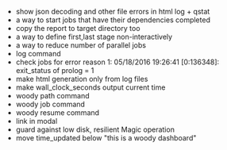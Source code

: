 - show json decoding and other file errors in html log + qstat
- a way to start jobs that have their dependencies completed
- copy the report to target directory too
- a way to define first,last stage non-interactively
- a way to reduce number of parallel jobs
- log command
- check jobs for error reason    1:          05/18/2016 19:26:41 [0:136348]: exit_status of prolog = 1
- make html generation only from log files
- make wall_clock_seconds output current time
- woody path command
- woody job command
- woody resume command
- link in modal
- guard against low disk, resilient Magic operation
- move time_updated below "this is a woody dashboard"
